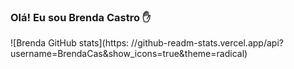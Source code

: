 

### Olá! Eu sou Brenda Castro ✋
![Brenda GitHub stats](https: //github-readm-stats.vercel.app/api?username=BrendaCas&show_icons=true&theme=radical)
